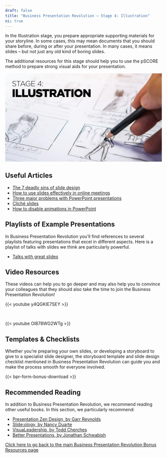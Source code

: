 ```yaml
---
draft: false
title: "Business Presentation Revolution – Stage 4: Illustration"
ni: true
---
```


In the Illustration stage, you prepare appropriate supporting materials for your storyline. In some cases, this may mean documents that you should share before, during or after your presentation. In many cases, it means slides – but not just any old kind of boring slides.

The additional resources for this stage should help you to use the pSCORE method to prepare strong visual aids for your presentation.


![Stage 4 Illustration](stage-4-illustration.jpg)

## Useful Articles

* [The 7 deadly sins of slide design](https://www.ideasonstage.com/news/2019/04/23/2019-04-23-the-7-deadly-sins-of-slide-design/)
* [How to use slides effectively in online meetings](https://www.ideasonstage.com/news/2020/04/10/2020-04-10-how_to_use_slides_effectively_in_online_meetings/)
* [Three major problems with PowerPoint presentations](https://www.ideasonstage.com/news/2019/12/10/2019-12-10-three-most-annoying-problems-presentations-powerpoint/)
* [Cliché slides](https://www.ideasonstage.com/news/2019/11/05/2019-11-05-cliche-slides/)
* [How to disable animations in PowerPoint](https://www.ideasonstage.com/news/2020/07/07/2020-07-07-how-to-skip-all-animations-in-a-presentation/)

## Playlists of Example Presentations

In Business Presentation Revolution you’ll find references to several playlists featuring presentations that excel in different aspects. Here is a playlist of talks with slides we think are particularly powerful.

* <a href="https://www.youtube.com/playlist?list=PLZzM50I6k_S6Gi1aY17fR9qC49K3sFEXr" target="_blank">Talks with great slides</a>

## Video Resources

These videos can help you to go deeper and may also help you to convince your colleagues that they should also take the time to join the Business Presentation Revolution!

{{< youtube y4QGKIE7SEY >}}

<br />

{{< youtube Ol878WG2WTg >}}

## Templates & Checklists

Whether you’re preparing your own slides, or developing a storyboard to give to a specialist slide designer, the storyboard template and slide design checklist mentioned in Business Presentation Revolution can guide you and make the process smooth for everyone involved.

{{< bpr-form-bonus-download >}}

## Recommended Reading

In addition to Business Presentation Revolution, we recommend reading other useful books. In this section, we particularly recommend:

* [Presentation Zen Design, by Garr Reynolds](https://www.amazon.com/Presentation-approach-presenting-Graphic-Communication/dp/0321934156/)
* [Slide:ology, by Nancy Duarte](https://www.amazon.com/slide-ology-Science-Creating-Presentations/dp/0596522347/)
* [VisuaLeadership, by Todd Cherches](https://www.amazon.com/VisuaLeadership-Leveraging-Visual-Thinking-Leadership/dp/1642933376/)
* [Better Presentations, by Jonathan Schwabish](https://www.amazon.com/Better-Presentations-Guide-Scholars-Researchers/dp/0231175213/)

[Click here to go back to the main Business Presentation Revolution Bonus Resources page](/business-presentation-revolution/book/bonus-content/)
